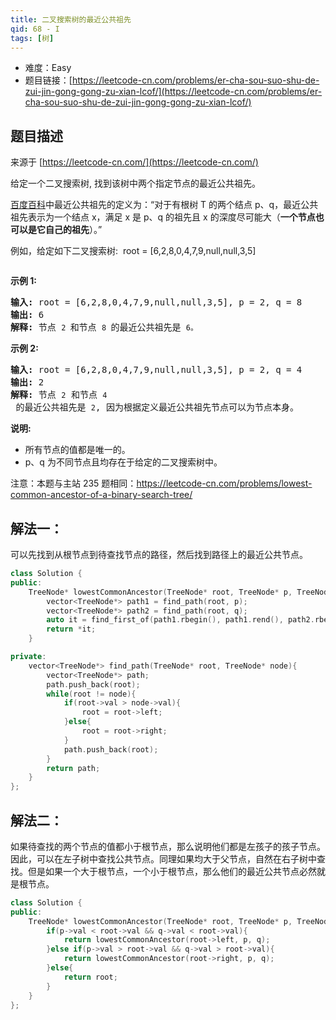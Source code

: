 ```yaml
---
title: 二叉搜索树的最近公共祖先
qid: 68 - I
tags: [树]
---
```



- 难度：Easy
- 题目链接：[https://leetcode-cn.com/problems/er-cha-sou-suo-shu-de-zui-jin-gong-gong-zu-xian-lcof/](https://leetcode-cn.com/problems/er-cha-sou-suo-shu-de-zui-jin-gong-gong-zu-xian-lcof/)


## 题目描述

来源于 [https://leetcode-cn.com/](https://leetcode-cn.com/)

<p>给定一个二叉搜索树, 找到该树中两个指定节点的最近公共祖先。</p>

<p><a href="https://baike.baidu.com/item/%E6%9C%80%E8%BF%91%E5%85%AC%E5%85%B1%E7%A5%96%E5%85%88/8918834?fr=aladdin" target="_blank">百度百科</a>中最近公共祖先的定义为：&ldquo;对于有根树 T 的两个结点 p、q，最近公共祖先表示为一个结点 x，满足 x 是 p、q 的祖先且 x 的深度尽可能大（<strong>一个节点也可以是它自己的祖先</strong>）。&rdquo;</p>

<p>例如，给定如下二叉搜索树:&nbsp; root =&nbsp;[6,2,8,0,4,7,9,null,null,3,5]</p>

<p><img alt="" src="https://assets.leetcode-cn.com/aliyun-lc-upload/uploads/2018/12/14/binarysearchtree_improved.png"></p>



<p><strong>示例 1:</strong></p>

<pre><strong>输入:</strong> root = [6,2,8,0,4,7,9,null,null,3,5], p = 2, q = 8
<strong>输出:</strong> 6 
<strong>解释: </strong>节点 <code>2 </code>和节点 <code>8 </code>的最近公共祖先是 <code>6。</code>
</pre>

<p><strong>示例 2:</strong></p>

<pre><strong>输入:</strong> root = [6,2,8,0,4,7,9,null,null,3,5], p = 2, q = 4
<strong>输出:</strong> 2
<strong>解释: </strong>节点 <code>2</code> 和节点 <code>4</code> 的最近公共祖先是 <code>2</code>, 因为根据定义最近公共祖先节点可以为节点本身。</pre>



<p><strong>说明:</strong></p>

<ul>
	<li>所有节点的值都是唯一的。</li>
	<li>p、q 为不同节点且均存在于给定的二叉搜索树中。</li>
</ul>

<p>注意：本题与主站 235 题相同：<a href="https://leetcode-cn.com/problems/lowest-common-ancestor-of-a-binary-search-tree/">https://leetcode-cn.com/problems/lowest-common-ancestor-of-a-binary-search-tree/</a></p>


## 解法一：

可以先找到从根节点到待查找节点的路径，然后找到路径上的最近公共节点。

```c++
class Solution {
public:
    TreeNode* lowestCommonAncestor(TreeNode* root, TreeNode* p, TreeNode* q) {
        vector<TreeNode*> path1 = find_path(root, p);
        vector<TreeNode*> path2 = find_path(root, q);
        auto it = find_first_of(path1.rbegin(), path1.rend(), path2.rbegin(), path2.rend());
        return *it;
    }

private:
    vector<TreeNode*> find_path(TreeNode* root, TreeNode* node){
        vector<TreeNode*> path;
        path.push_back(root);
        while(root != node){
            if(root->val > node->val){
                root = root->left;
            }else{
                root = root->right;
            }
            path.push_back(root);
        }
        return path;
    }
};
```

## 解法二：

如果待查找的两个节点的值都小于根节点，那么说明他们都是左孩子的孩子节点。因此，可以在左子树中查找公共节点。同理如果均大于父节点，自然在右子树中查找。但是如果一个大于根节点，一个小于根节点，那么他们的最近公共节点必然就是根节点。

```c++
class Solution {
public:
    TreeNode* lowestCommonAncestor(TreeNode* root, TreeNode* p, TreeNode* q) {
        if(p->val < root->val && q->val < root->val){
            return lowestCommonAncestor(root->left, p, q);
        }else if(p->val > root->val && q->val > root->val){
            return lowestCommonAncestor(root->right, p, q);
        }else{
            return root;
        }
    }
};
```